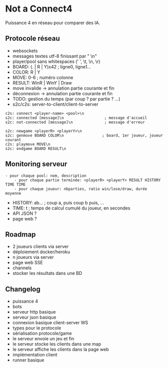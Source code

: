 # Not a Connect4

Puissance 4 en réseau pour comparer des IA.

## Protocole réseau

- websockets
- messages textes utf-8 finissant par " \n"
- player/pool sans whitespaces (' ', \t, \n, \r)
- BOARD: (. | R | Y)x42                     ; ligne0, ligne1...
- COLOR: R | Y
- MOVE: 0-6                                 ; numéro colonne
- RESULT: WinR | WinY | Draw
- move invalide -> annulation partie courante et fin
- déconnexion -> annulation partie courante et fin
- TODO: gestion du temps (par coup ? par partie ? ...)
- s2c/c2s: server-to-client/client-to-server

```
c2s: connect <player-name> <pool>\n
s2c: connected [message]\n                  ; message d'accueil
s2c: not-connected [message]\n              ; message d'erreur

s2c: newgame <playerR> <playerY>\n
s2c: genmove BOARD COLOR\n                 ; board, 1er joueur, joueur courant
c2s: playmove MOVE\n
s2c: endgame BOARD RESULT\n
```

## Monitoring serveur

```
- pour chaque pool: nom, description
    - pour chaque partie terminée: <playerR> <playerY> RESULT HISTORY TIME TIME
    - pour chaque joueur: nbparties, ratio win/lose/draw, durée moyenne
```

- HISTORY: ab...        ; coup a, puis coup b puis, ...
- TIME: t               ; temps de calcul cumulé du joueur, en secondes
- API JSON ?
- page web ?

## Roadmap

- 2 joueurs clients via server
- déploiement docker/heroku
- n joueurs via server
- page web SSE
- channels
- stocker les résultats dans une BD

## Changelog

- puissance 4
- bots
- serveur http basique
- serveur json basique
- connexion basique client-server WS
- types pour le protocole
- sérialisation protocole/game
- le serveur envoie un jeu et fin
- le serveur stocke les clients dans une map
- le serveur affiche les clients dans la page web
- implémentation client
- runner basique

